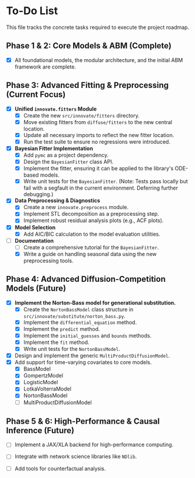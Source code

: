 # To-Do List

This file tracks the concrete tasks required to execute the project roadmap.

## Phase 1 & 2: Core Models & ABM (Complete)
- [x] All foundational models, the modular architecture, and the initial ABM framework are complete.

## Phase 3: Advanced Fitting & Preprocessing (Current Focus)
-   [x] **Unified `innovate.fitters` Module**
    -   [x] Create the new `src/innovate/fitters` directory.
    -   [x] Move existing fitters from `diffuse/fitters` to the new central location.
    -   [x] Update all necessary imports to reflect the new fitter location.
    -   [x] Run the test suite to ensure no regressions were introduced.
-   [x] **Bayesian Fitter Implementation**
    -   [x] Add `pymc` as a project dependency.
    -   [x] Design the `BayesianFitter` class API.
    -   [x] Implement the fitter, ensuring it can be applied to the library's ODE-based models.
    -   [x] Write unit tests for the `BayesianFitter`. (Note: Tests pass locally but fail with a segfault in the current environment. Deferring further debugging.)
-   [x] **Data Preprocessing & Diagnostics**
    -   [x] Create a new `innovate.preprocess` module.
    -   [x] Implement STL decomposition as a preprocessing step.
    -   [x] Implement robust residual analysis plots (e.g., ACF plots).
-   [x] **Model Selection**
    -   [x] Add AIC/BIC calculation to the model evaluation utilities.
-   [ ] **Documentation**
    -   [ ] Create a comprehensive tutorial for the `BayesianFitter`.
    -   [x] Write a guide on handling seasonal data using the new preprocessing tools.

## Phase 4: Advanced Diffusion-Competition Models (Future)
-   [x] **Implement the Norton-Bass model for generational substitution.**
    -   [x] Create the `NortonBassModel` class structure in `src/innovate/substitute/norton_bass.py`.
    -   [x] Implement the `differential_equation` method.
    -   [x] Implement the `predict` method.
    -   [x] Implement the `initial_guesses` and `bounds` methods.
    -   [x] Implement the `fit` method.
    -   [x] Write unit tests for the `NortonBassModel`.
-   [x] Design and implement the generic `MultiProductDiffusionModel`.
-   [x] Add support for time-varying covariates to core models.
    -   [x] BassModel
    -   [x] GompertzModel
    -   [x] LogisticModel
    -   [x] LotkaVolterraModel
    -   [x] NortonBassModel
    -   [ ] MultiProductDiffusionModel

## Phase 5 & 6: High-Performance & Causal Inference (Future)
-   [ ] Implement a JAX/XLA backend for high-performance computing.
-   [ ] Integrate with network science libraries like `NDlib`.
-   [ ] Add tools for counterfactual analysis.

